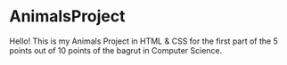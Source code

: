 # AnimalsProject

Hello!
This is my Animals Project in HTML & CSS for the first part of the 5 points out of 10 points of the bagrut in Computer Science.
